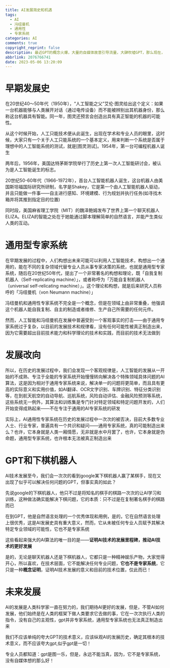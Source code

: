 ```yaml
---
title: AI发展简史和机遇
tags:
  - AI
  - 冯纽曼机
  - 通用性
  - 专家系统
categories: AI
comments: true
copyright_reprint: false
description: 最近GPT的概念火爆，大量的自媒体故意引导流量，大肆吹嘘GPT，那么现在，我们就一起探讨下AI的发展历史，和GPT在其中的角色
abbrlink: 2076766741
date: 2023-05-06 13:20:09
---
```


# 早期发展史

在20世纪40～50年代（1950年），“人工智能之父”艾伦·图灵给出这个定义：如果一台机器能够与人类展开对话（通过电传设备）而不能被辨别出其机器身份，那么称这台机器具有智能。同一年，图灵还预言会创造出具有真正智能的机器的可能性。

从这个时候开始，人工只能技术便从此诞生，出现在学术和专业人员的眼里，这时候，大家只有一个关于人工只能系统的一个基本定义，用来判断一个系统是否属于理想中的人工智能系统的测试，就是[图灵测试]。1954年，第一台可编程机器人诞生

两年后，1956年，美国达特茅斯学院举行了历史上第一次人工智能研讨会，被认为是人工智能诞生的标志。

20世纪50-60年代（1966-1972年），首台人工智能机器人诞生，这台机器人由美国斯坦福国际研究所研制，名字是Shakey，它是第一个由人工智能机器人驱动，并且只能做一件事——自主进行感知、环境建模、行为规划并执行任务(如寻找木箱并将其推到指定目的位置)

同时段，美国麻省理工学院（MIT）的魏泽鲍姆发布了世界上第一个聊天机器人ELIZA。ELIZA的智能之处在于她能通过脚本理解简单的自然语言，并能产生类似人类的互动。

# 通用型专家系统

在早期发展的过程中，人们构想出未来可能可以利用人工智能技术，构想出一个通用的，能在不同的复杂领域代替专业人员从事专家决策的系统，也就是通用型专家系统，随后在20世纪50年代，提出了一个非常著名的构想和理论，既「自我复制机器人（Self-replicating machine）」，或者称呼为「万能自复制机器人（universal self-relicating machine）」。这个理论和构想，就是后来研究人员称呼的「冯纽曼机（von Neumann machine）」

冯纽曼机和通用性专家系统不完全是一个概念，但是在领域上由非常重叠，他强调这个机器人能自我复制、自主的制造或者维修、生产自己所需要的任何元件。

然而，人工智能和冯纽曼机在发展中普遍受到一个客观事实的打击——由于通用专家系统过于复杂，以目前的发展技术和规律看，没有任何可能性被真正制造出来，因为它需要超出目前技术能力和科学理论的技术和实践，而目前的技术无法做到

# 发展改向

所以，在历史的发展过程中，我们会发现一个客观规律是，人工智能的发展从一开始的不成熟、专注于全能的专家系统开始慢慢转向解决各个特殊领域具体问题的AI算法，这是因为相对于通用专家系统来说，解决单一的问题将更简单，而且具有更高的实际意义和实用价值，如AI翻译、OCR文字识别、车牌识别、特征分类识别等，在到航天航空的自动导航、巡航系统，风险自动评估、金融风险预测等系统，这些系统无一例外，其算法和训练集是专门针对特定领域和特定问题开发的，人们开始变得成熟起来——不在专注于通用的AI专家系统的研发

实际上，AI通用性专家系统在历史的发展过程中一次次的被否决，目前大多数专业人士、行业专家，普遍具有一个共识和疑问——通用专家系统，真的可能制造出来么？也许，它本身就是人类一厢情愿，无非就是水中月罢了，也许，它本身就是伪命题，通用型专家系统，也许根本无法被真正制造出来

# GPT和下棋机器人

AI技术发展至今，我们会一次次的看到google某下棋机器人赢了某棋手，现在又出现了似乎可以解决任何问题的GPT，但事实真的如此？

先说google的下棋机器人，他只不过是将知名的棋手的棋路一次次的让AI学习和训练，这种做法确实能解决下棋问题，它的本质：只不过是在复制著名棋手的棋路而已

在到GPT，他是自然语言处理的一个优秀体现和用例，是的，它在自然语言处理上很优秀，这是AI发展史具有重大意义，然而，它从未被任何专业人员赋予其解决特定专业领域的可能性，它也不是专家系统

这些看起来强大的AI算法的唯一目的是——**证明AI技术的发展里程碑，推动AI技术的更好发展**

是的，无论是聊天机器人还是下棋机器人，它都只是一种精神娱乐产物，大家觉得开心，所以喜欢，在技术层面，它不能解决任何专业问题，**它也不是专家系统**，它只是一种**概念证明**，证明AI技术发展的意义和目前的技术位置，仅此而已！

# 未来发展

AI的发展是人类科学家一直在努力的，我们期待AI更好的发展，但是，不管AI如何发展，他们始终是在人类的框架下做人类要求它去做的事，它在一次次执行人类的指令，没有自己的主观性，gpt并非专家系统，通用型专家系统也无法真正制造出来

我们不应该单纯的夸大GPT的技术意义，应该纵观AI的发展历史，确定其根本的技术意义，而不应该夸大gpt,似乎gpt是一切！

专业人员都知道：gpt是图一乐，但是，永远不能当真，因为，它不是专家系统，没有自媒体想的那么好！
